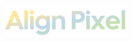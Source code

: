 <br>

<div align="center">
  <img src="https://github.com/AlignPixel/.github/blob/main/party.png" alt="og" width="400px" title="og" />
</div>
